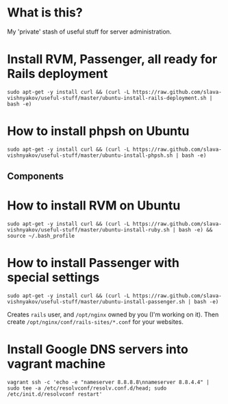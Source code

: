 What is this?
===

My 'private' stash of useful stuff for server administration.

Install RVM, Passenger, all ready for Rails deployment
===

`sudo apt-get -y install curl && (curl -L https://raw.github.com/slava-vishnyakov/useful-stuff/master/ubuntu-install-rails-deployment.sh | bash -e)`

How to install phpsh on Ubuntu
===

`sudo apt-get -y install curl && (curl -L https://raw.github.com/slava-vishnyakov/useful-stuff/master/ubuntu-install-phpsh.sh | bash -e)`

Components
---

How to install RVM on Ubuntu
===

`sudo apt-get -y install curl && (curl -L https://raw.github.com/slava-vishnyakov/useful-stuff/master/ubuntu-install-ruby.sh | bash -e) && source ~/.bash_profile`

How to install Passenger with special settings
===

`sudo apt-get -y install curl && (curl -L https://raw.github.com/slava-vishnyakov/useful-stuff/master/ubuntu-install-passenger.sh | bash -e)`

Creates `rails` user, and `/opt/nginx` owned by you (I'm working on it). Then create `/opt/nginx/conf/rails-sites/*.conf` for your websites.

Install Google DNS servers into vagrant machine
===

`vagrant ssh -c 'echo -e "nameserver 8.8.8.8\nnameserver 8.8.4.4" | sudo tee -a /etc/resolvconf/resolv.conf.d/head; sudo /etc/init.d/resolvconf restart'`
